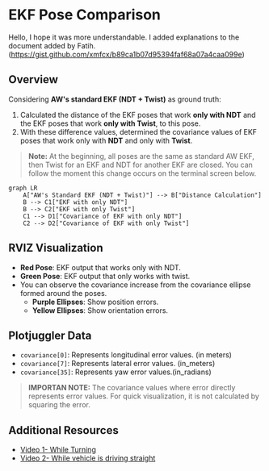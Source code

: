 # EKF Pose Comparison
Hello, I hope it was more understandable. I added explanations to the document added by Fatih. (https://gist.github.com/xmfcx/b89ca1b07d95394faf68a07a4caa099e)

## Overview

Considering **AW's standard EKF (NDT + Twist)** as ground truth:

1. Calculated the distance of the EKF poses that work **only with NDT** and the EKF poses that work **only with Twist**, to this pose.
2. With these difference values, determined the covariance values of EKF poses that work only with **NDT** and only with **Twist**.

> **Note:** At the beginning, all poses are the same as standard AW EKF, then Twist for an EKF and NDT for another EKF are closed. You can follow the moment this change occurs on the terminal screen below.

```mermaid
graph LR
    A["AW's Standard EKF (NDT + Twist)"] --> B["Distance Calculation"]
    B --> C1["EKF with only NDT"]
    B --> C2["EKF with only Twist"]
    C1 --> D1["Covariance of EKF with only NDT"]
    C2 --> D2["Covariance of EKF with only Twist"]
```

## RVIZ Visualization

- **Red Pose**: EKF output that works only with NDT.
- **Green Pose**: EKF output that only works with twist.
- You can observe the covariance increase from the covariance ellipse formed around the poses.
    - **Purple Ellipses**: Show position errors.
    - **Yellow Ellipses**: Show orientation errors.

## Plotjuggler Data

- `covariance[0]`: Represents longitudinal error values. (in meters)
- `covariance[7]`: Represents lateral error values. (in_meters)
- `covariance[35]`: Represents yaw error values.(in_radians)
  
>**IMPORTAN NOTE:**
  The covariance values where error directly represents error values. For quick visualization, it is not calculated by squaring the error.

## Additional Resources

- [Video 1- While Turning](https://www.youtube.com/watch?v=2Ok2Hdme6ms)
- [Video 2- While vehicle is driving straight](https://www.youtube.com/watch?v=-Iyswlo92C0)
